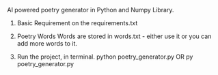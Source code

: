 AI powered poetry generator in Python and Numpy Library.

1. Basic Requirement
   on the requirements.txt

2. Poetry Words
   Words are stored in words.txt - either use it or you can add more words to it.

3. Run the project, in terminal.
   python poetry_generator.py OR py poetry_generator.py
